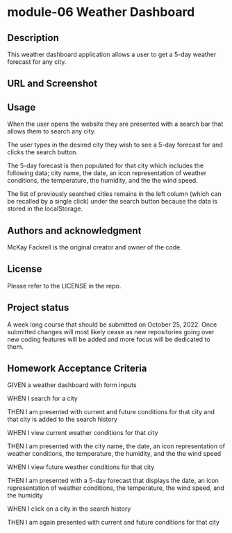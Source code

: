 # module-06 Weather Dashboard

## Description

This weather dashboard application allows a user to get a 5-day weather forecast for any city.

## URL and Screenshot

## Usage

When the user opens the website they are presented with a search bar that allows them to search any city.

The user types in the desired city they wish to see a 5-day forecast for and clicks the search button.

The 5-day forecast is then populated for that city which includes the following data; city name, the date, an icon representation of weather conditions, the temperature, the humidity, and the the wind speed.

The list of previously searched cities remains in the left column (which can be recalled by a single click) under the search button because the data is stored in the localStorage.

## Authors and acknowledgment

McKay Fackrell is the original creator and owner of the code.

## License

Please refer to the LICENSE in the repo.

## Project status

A week long course that should be submitted on October 25, 2022. Once submitted changes will most likely cease as new repositories going over new coding features will be added and more focus will be dedicated to them.

## Homework Acceptance Criteria

GIVEN a weather dashboard with form inputs

WHEN I search for a city

THEN I am presented with current and future conditions for that city and that city is added to the search history

WHEN I view current weather conditions for that city

THEN I am presented with the city name, the date, an icon representation of weather conditions, the temperature, the humidity, and the the wind speed

WHEN I view future weather conditions for that city

THEN I am presented with a 5-day forecast that displays the date, an icon representation of weather conditions, the temperature, the wind speed, and the humidity

WHEN I click on a city in the search history

THEN I am again presented with current and future conditions for that city
